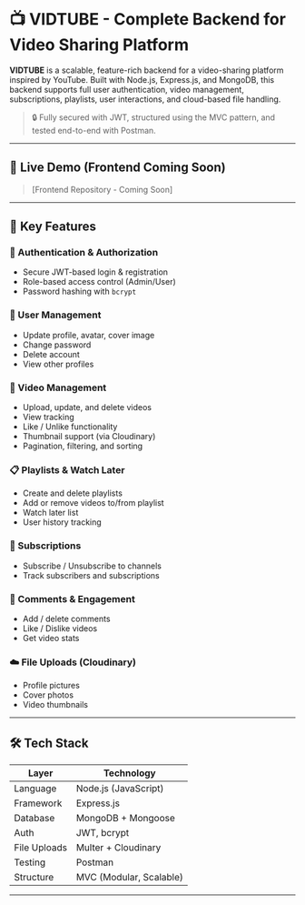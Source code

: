 # 📺 VIDTUBE - Complete Backend for Video Sharing Platform

**VIDTUBE** is a scalable, feature-rich backend for a video-sharing platform inspired by YouTube. Built with Node.js, Express.js, and MongoDB, this backend supports full user authentication, video management, subscriptions, playlists, user interactions, and cloud-based file handling.

> 🔒 Fully secured with JWT, structured using the MVC pattern, and tested end-to-end with Postman.

---

## 🚀 Live Demo (Frontend Coming Soon)

> [Frontend Repository - Coming Soon]

---

## 📌 Key Features

### 🔐 Authentication & Authorization
- Secure JWT-based login & registration
- Role-based access control (Admin/User)
- Password hashing with `bcrypt`

### 👤 User Management
- Update profile, avatar, cover image
- Change password
- Delete account
- View other profiles

### 🎥 Video Management
- Upload, update, and delete videos
- View tracking
- Like / Unlike functionality
- Thumbnail support (via Cloudinary)
- Pagination, filtering, and sorting

### 📋 Playlists & Watch Later
- Create and delete playlists
- Add or remove videos to/from playlist
- Watch later list
- User history tracking

### 🔔 Subscriptions
- Subscribe / Unsubscribe to channels
- Track subscribers and subscriptions

### 💬 Comments & Engagement
- Add / delete comments
- Like / Dislike videos
- Get video stats

### ☁️ File Uploads (Cloudinary)
- Profile pictures
- Cover photos
- Video thumbnails

---

## 🛠️ Tech Stack

| Layer         | Technology                      |
|---------------|----------------------------------|
| Language       | Node.js (JavaScript)            |
| Framework      | Express.js                      |
| Database       | MongoDB + Mongoose              |
| Auth           | JWT, bcrypt                     |
| File Uploads   | Multer + Cloudinary             |
| Testing        | Postman                         |
| Structure      | MVC (Modular, Scalable)         |

---




